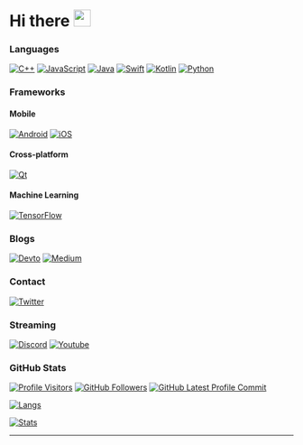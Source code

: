<a name="top"></a>
# Hi there <a href="https://ppl.moe/u/xanny/" target="_blank"><img src="https://raw.githubusercontent.com/devxan/devxan/master/wave.gif" width="30px"></a>

### Languages
[![C++](https://img.shields.io/badge/C%2B%2B-00599C?style=for-the-badge&logo=c%2B%2B&logoColor=white)](https://isocpp.org/)
[![JavaScript](https://img.shields.io/badge/JavaScript-323330?style=for-the-badge&logo=javascript&logoColor=F7DF1E)]()
[![Java](https://img.shields.io/badge/Java-ED8B00?style=for-the-badge&logo=java&logoColor=white)]()
[![Swift](https://img.shields.io/badge/Swift-FA7343?style=for-the-badge&logo=swift&logoColor=white)]()
[![Kotlin](https://img.shields.io/badge/Kotlin-0095D5?&style=for-the-badge&logo=kotlin&logoColor=white)]()
[![Python](https://img.shields.io/badge/Python-14354C?style=for-the-badge&logo=python&logoColor=white)]()


### Frameworks

#### Mobile
[![Android](https://img.shields.io/badge/Android-3DDC84?style=for-the-badge&logo=android&logoColor=white)](https://developer.android.com)
[![iOS](https://img.shields.io/badge/iOS-000000?style=for-the-badge&logo=ios&logoColor=white)](https://developer.apple.com)

#### Cross-platform
[![Qt](https://img.shields.io/badge/Qt-5.15-41cd52.svg)](https://www.qt.io/)

#### Machine Learning
[![TensorFlow](https://img.shields.io/badge/TensorFlow-FF6F00?style=for-the-badge&logo=TensorFlow&logoColor=white)]()


### Blogs
[![Devto](https://img.shields.io/badge/dev.to-0A0A0A?style=for-the-badge&logo=dev.to&logoColor=white)](https://dev.to/siddeshpillai)
[![Medium](https://img.shields.io/badge/Medium-12100E?style=for-the-badge&logo=medium&logoColor=white)]()

### Contact
[![Twitter](https://img.shields.io/badge/Twitter-1DA1F2?style=for-the-badge&logo=twitter&logoColor=white)](https://twitter.com/SidoPillai)

### Streaming
[![Discord](https://img.shields.io/badge/Discord-7289DA?style=for-the-badge&logo=discord&logoColor=white)](https://discord.gg/skCyyxVb)
[![Youtube](https://img.shields.io/badge/YouTube-FF0000?style=for-the-badge&logo=youtube&logoColor=white)](https://www.youtube.com/channel/UCu_FELp-V3snNz_ti0iEzdA)

### GitHub Stats

 [![Profile Visitors](https://visitor-badge-reloaded.herokuapp.com/badge?page_id=siddeshpillai.visitor.badge.reloaded&color=555&style=for-the-badge&logo=github)](https://github.com/siddeshpillai)
 [![GitHub Followers](https://img.shields.io/github/followers/siddeshpillai?color=555&logo=github&style=for-the-badge)](https://github.com/siddeshpillai?tab=followers/)
 [![GitHub Latest Profile Commit](https://img.shields.io/github/last-commit/siddeshpillai/siddeshpillai?color=555&logo=github&style=for-the-badge&label=Latest%20Profile%20Commit)](https://github.com/siddeshpillai/siddeshpillai/commits/master)

[![Langs](https://github-readme-stats.vercel.app/api/top-langs/?username=siddeshpillai&theme=blue-green)](https://github-readme-stats.vercel.app/api/top-langs/?username=siddeshpillai&theme=blue-green)

[![Stats](https://github-readme-stats.vercel.app/api?username=siddeshpillai&theme=blue-green)](https://github-readme-stats.vercel.app/api?username=siddeshpillai&theme=blue-green)

<hr>
